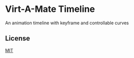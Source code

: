 # Virt-A-Mate Timeline

An animation timeline with keyframe and controllable curves

## License

[MIT](LICENSE.md)
